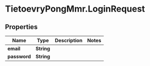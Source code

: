 # TietoevryPongMmr.LoginRequest

## Properties
Name | Type | Description | Notes
------------ | ------------- | ------------- | -------------
**email** | **String** |  | 
**password** | **String** |  | 
